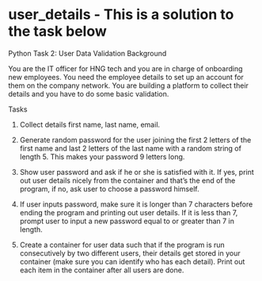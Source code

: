 # user_details - This is a solution to the task below

Python Task 2: User Data Validation
Background

You are the IT officer for HNG tech and you are in charge of onboarding new employees. You need the employee details to set up an account for them on the company network. You are building a platform to collect their details and you have to do some basic validation.

Tasks

1. Collect details first name, last name, email.

2. Generate random password for the user joining the first 2 letters of the first name and last 2 letters of the last name with a random string of length 5. This makes your password 9 letters long.

3. Show user password and ask if he or she is satisfied with it. If yes, print out user details nicely from the container and that’s the end of the program, if no, ask user to choose a password himself.

4. If user inputs password, make sure it is longer than 7 characters before ending the program and printing out user details. If it is less than 7, prompt user to input a new password equal to or greater than 7 in length.

5. Create a container for user data such that if the program is run consecutively by two different users, their details get stored in your container (make sure you can identify who has each detail). Print out each item in the container after all users are done. 
